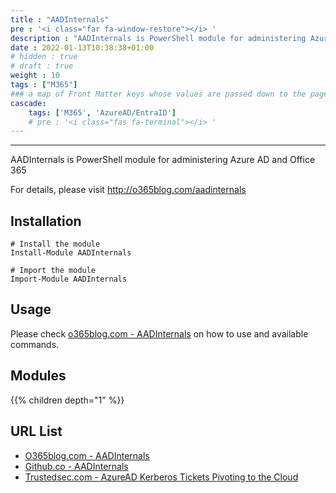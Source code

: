 ```yaml
---
title : "AADInternals"
pre : '<i class="far fa-window-restore"></i> '
description : "AADInternals is PowerShell module for administering Azure AD and Office 365."
date : 2022-01-13T10:38:38+01:00
# hidden : true
# draft : true
weight : 10
tags : ["M365"]
### a map of Front Matter keys whose values are passed down to the page's descendants unless overwritten by self or a closer ancestor's cascade. 
cascade:
    tags: ['M365', 'AzureAD/EntraID']
    # pre : '<i class="fas fa-terminal"></i> '
---
```


---

AADInternals is PowerShell module for administering Azure AD and Office 365

For details, please visit <http://o365blog.com/aadinternals>

## Installation

```plain
# Install the module
Install-Module AADInternals

# Import the module
Import-Module AADInternals
```

## Usage

Please check [o365blog.com - AADInternals](https://o365blog.com/aadinternals/) on how to use and available commands.

## Modules

{{% children depth="1" %}}

## URL List

- [O365blog.com - AADInternals](https://o365blog.com/aadinternals/)
- [Github.co - AADInternals](https://github.com/Gerenios/AADInternals)
- [Trustedsec.com - AzureAD Kerberos Tickets Pivoting to the Cloud](https://trustedsec.com/blog/azure-ad-kerberos-tickets-pivoting-to-the-cloud)
